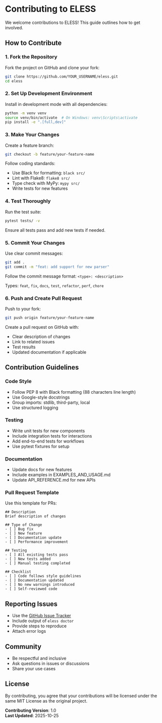 # Contributing to ELESS

We welcome contributions to ELESS! This guide outlines how to get involved.

## How to Contribute

### 1. Fork the Repository

Fork the project on GitHub and clone your fork:

```bash
git clone https://github.com/YOUR_USERNAME/eless.git
cd eless
```

### 2. Set Up Development Environment

Install in development mode with all dependencies:

```bash
python -m venv venv
source venv/bin/activate  # On Windows: venv\Scripts\activate
pip install -e ".[full,dev]"
```

### 3. Make Your Changes

Create a feature branch:

```bash
git checkout -b feature/your-feature-name
```

Follow coding standards:
- Use Black for formatting: `black src/`
- Lint with Flake8: `flake8 src/`
- Type check with MyPy: `mypy src/`
- Write tests for new features

### 4. Test Thoroughly

Run the test suite:

```bash
pytest tests/ -v
```

Ensure all tests pass and add new tests if needed.

### 5. Commit Your Changes

Use clear commit messages:

```bash
git add .
git commit -m "feat: add support for new parser"
```

Follow the commit message format: `<type>: <description>`

Types: `feat`, `fix`, `docs`, `test`, `refactor`, `perf`, `chore`

### 6. Push and Create Pull Request

Push to your fork:

```bash
git push origin feature/your-feature-name
```

Create a pull request on GitHub with:
- Clear description of changes
- Link to related issues
- Test results
- Updated documentation if applicable

## Contribution Guidelines

### Code Style

- Follow PEP 8 with Black formatting (88 characters line length)
- Use Google-style docstrings
- Group imports: stdlib, third-party, local
- Use structured logging

### Testing

- Write unit tests for new components
- Include integration tests for interactions
- Add end-to-end tests for workflows
- Use pytest fixtures for setup

### Documentation

- Update docs for new features
- Include examples in EXAMPLES_AND_USAGE.md
- Update API_REFERENCE.md for new APIs

### Pull Request Template

Use this template for PRs:

```
## Description
Brief description of changes

## Type of Change
- [ ] Bug fix
- [ ] New feature
- [ ] Documentation update
- [ ] Performance improvement

## Testing
- [ ] All existing tests pass
- [ ] New tests added
- [ ] Manual testing completed

## Checklist
- [ ] Code follows style guidelines
- [ ] Documentation updated
- [ ] No new warnings introduced
- [ ] Self-reviewed code
```

## Reporting Issues

- Use the [GitHub Issue Tracker](https://github.com/Bandalaro/eless/issues)
- Include output of `eless doctor`
- Provide steps to reproduce
- Attach error logs

## Community

- Be respectful and inclusive
- Ask questions in issues or discussions
- Share your use cases

## License

By contributing, you agree that your contributions will be licensed under the same MIT License as the original project.

**Contributing Version**: 1.0  
**Last Updated**: 2025-10-25